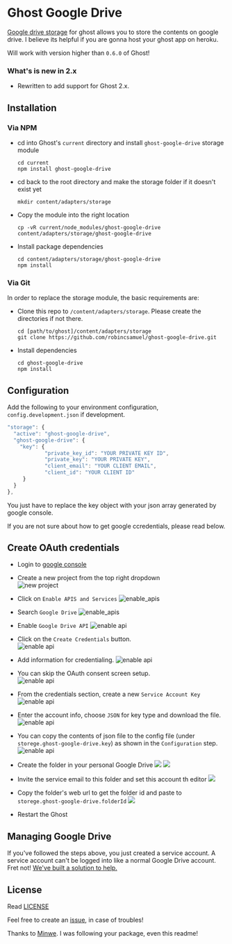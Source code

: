 # Ghost Google Drive
[Google drive storage](https://github.com/robincsamuel/ghost-google-drive) for ghost allows you to store the contents on google drive. I believe its helpful if you are gonna host your ghost app on heroku.  

Will work with version higher than `0.6.0` of Ghost!

### What's is new in 2.x
 - Rewritten to add support for Ghost 2.x.

## Installation
### Via NPM

- cd into Ghost's `current` directory and install `ghost-google-drive` storage module

  ```
  cd current
  npm install ghost-google-drive
  ```
- cd back to the root directory and make the storage folder if it doesn't exist yet

  ```
  mkdir content/adapters/storage
  ```
- Copy the module into the right location

  ```
  cp -vR current/node_modules/ghost-google-drive content/adapters/storage/ghost-google-drive
  ```
- Install package dependencies

  ```
  cd content/adapters/storage/ghost-google-drive
  npm install
  ```


### Via Git

In order to replace the storage module, the basic requirements are:

- Clone this repo to `/content/adapters/storage`. Please create the directories if not there.

  ```
  cd [path/to/ghost]/content/adapters/storage
  git clone https://github.com/robincsamuel/ghost-google-drive.git
  ```
- Install dependencies

  ```
  cd ghost-google-drive
  npm install
  ```


## Configuration

Add the following to your environment configuration, `config.development.json` if development.

```js
"storage": {
  "active": "ghost-google-drive",
  "ghost-google-drive": {
    "key": {
            "private_key_id": "YOUR PRIVATE KEY ID",
            "private_key": "YOUR PRIVATE KEY",
            "client_email": "YOUR CLIENT EMAIL",
            "client_id": "YOUR CLIENT ID"
     }
  }
},

```
You just have to replace the key object with your json array generated by google console.

If you are not sure about how to get google ccredentials, please read below.

## Create OAuth credentials

- Login to [google console](https://code.google.com/apis/console)

- Create a new project from the top right dropdown  
  ![new project](http://i.imgur.com/fitDSc9.png)
  
- Click on `Enable APIS and Services`
  ![enable_apis](http://i.imgur.com/sm9O48v.png)
  
- Search `Google Drive`
  ![enable_apis](http://i.imgur.com/vyHhaqu.png)
   
- Enable `Google Drive API`
  ![enable api](http://i.imgur.com/VoF3yLu.png)

- Click on the `Create Credentials` button.   
  ![enable api](http://i.imgur.com/qHbcl0F.png)

- Add information for credentialing. 
  ![enable api](http://i.imgur.com/WMY2mFt.png)

- You can skip the OAuth consent screen setup.   
  ![enable api](http://i.imgur.com/3mRqIuq.png)

- From the credentials section, create a new `Service Account Key` 
  ![enable api](http://i.imgur.com/PE0MMw7.png)
  
- Enter the account info, choose `JSON` for key type and download the file.
  ![enable api](http://i.imgur.com/QF0wSNn.png)
  
- You can copy the contents of json file to the config file (under `storege.ghost-google-drive.key`) as shown in the `Configuration` step.
  ![enable api](https://i.imgur.com/pPr69gn.png)
- Create the folder in your personal Google Drive
  ![](https://imgur.com/zEBqjSw.png)
  ![](https://imgur.com/hGvp9U9.png)
- Invite the service email to this folder and set this account th editor
  ![](https://imgur.com/Stnh6JM.png)
- Copy the folder's web url to get the folder id and paste to `storege.ghost-google-drive.folderId`
  ![](https://imgur.com/TiUyFoG.png)
- Restart the Ghost

## Managing Google Drive
If you've followed the steps above, you just created a service account. A service account can't be logged into like a normal Google Drive account. Fret not! [We've built a solution to help.](https://github.com/behoyh/google-drive-ui)

## License

Read [LICENSE](LICENSE)

Feel free to create an [issue](https://github.com/robincsamuel/ghost-google-drive/issues), in case of troubles!

Thanks to [Minwe](https://github.com/Minwe). I was following your package, even this readme!


